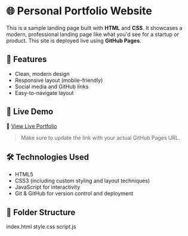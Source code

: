 # 🌐 Personal Portfolio Website

This is a sample landing page built with **HTML** and **CSS**. It showcases a modern, professional landing page like what you'd see for a startup or product. This site is deployed live using **GitHub Pages**.

## 📸 Features

- Clean, modern design
- Responsive layout (mobile-friendly)
- Social media and GitHub links
- Easy-to-navigate layout

## 🚀 Live Demo

🔗 [View Live Portfolio](https://dropout-22.github.io/content-page)

> Make sure to update the link with your actual GitHub Pages URL.

## 🛠️ Technologies Used

- HTML5
- CSS3 (including custom styling and layout techniques)
- JavaScript for interactivity
- Git & GitHub for version control and deployment

## 📁 Folder Structure
index.html
style.css
script.js


